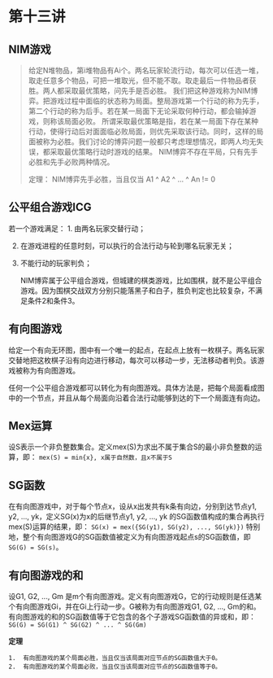 # 第十三讲

## NIM游戏

> 给定N堆物品，第i堆物品有Ai个。两名玩家轮流行动，每次可以任选一堆，取走任意多个物品，可把一堆取光，但不能不取。取走最后一件物品者获胜。两人都采取最优策略，问先手是否必胜。
> 	我们把这种游戏称为NIM博弈。把游戏过程中面临的状态称为局面。整局游戏第一个行动的称为先手，第二个行动的称为后手。若在某一局面下无论采取何种行动，都会输掉游戏，则称该局面必败。
> 	所谓采取最优策略是指，若在某一局面下存在某种行动，使得行动后对面面临必败局面，则优先采取该行动。同时，这样的局面被称为必胜。我们讨论的博弈问题一般都只考虑理想情况，即两人均无失误，都采取最优策略行动时游戏的结果。
> 	NIM博弈不存在平局，只有先手必胜和先手必败两种情况。
> 	
> 	定理： NIM博弈先手必胜，当且仅当 A1 ^ A2 ^ ... ^ An != 0

## 公平组合游戏ICG

若一个游戏满足：
	1. 由两名玩家交替行动；
	
 2. 在游戏进程的任意时刻，可以执行的合法行动与轮到哪名玩家无关；

 3. 不能行动的玩家判负；

    NIM博弈属于公平组合游戏，但城建的棋类游戏，比如围棋，就不是公平组合游戏。因为围棋交战双方分别只能落黑子和白子，胜负判定也比较复杂，不满足条件2和条件3。
    

## 有向图游戏

给定一个有向无环图，图中有一个唯一的起点，在起点上放有一枚棋子。两名玩家交替地把这枚棋子沿有向边进行移动，每次可以移动一步，无法移动者判负。该游戏被称为有向图游戏。

任何一个公平组合游戏都可以转化为有向图游戏。具体方法是，把每个局面看成图中的一个节点，并且从每个局面向沿着合法行动能够到达的下一个局面连有向边。

## Mex运算

设S表示一个非负整数集合。定义mex(S)为求出不属于集合S的最小非负整数的运算，即：
		`mex(S) = min{x}, x属于自然数，且x不属于S`

## SG函数

在有向图游戏中，对于每个节点x，设从x出发共有k条有向边，分别到达节点y1, y2, ..., yk，定义SG(x)为x的后继节点y1, y2, ..., yk 的SG函数值构成的集合再执行mex(S)运算的结果，即：
		`SG(x) = mex({SG(y1), SG(y2), ..., SG(yk)})`
	特别地，整个有向图游戏G的SG函数值被定义为有向图游戏起点s的SG函数值，即`SG(G) = SG(s)`。

## 有向图游戏的和

设G1, G2, ..., Gm 是m个有向图游戏。定义有向图游戏G，它的行动规则是任选某个有向图游戏Gi，并在Gi上行动一步。G被称为有向图游戏G1, G2, ..., Gm的和。
	有向图游戏的和的SG函数值等于它包含的各个子游戏SG函数值的异或和，即：
		`SG(G) = SG(G1) ^ SG(G2) ^ ... ^ SG(Gm)`

**定理**

	1.  有向图游戏的某个局面必胜，当且仅当该局面对应节点的SG函数值大于0。
 	2.  有向图游戏的某个局面必败，当且仅当该局面对应节点的SG函数值等于0。